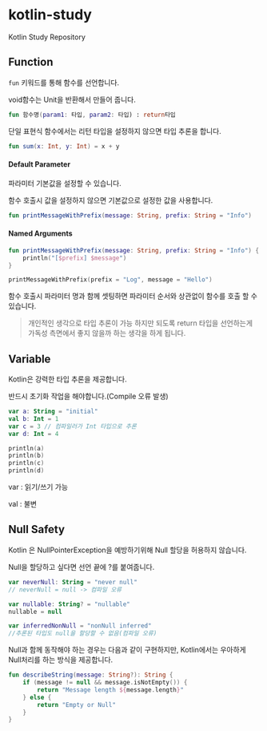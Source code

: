 # kotlin-study
Kotlin Study Repository

## Function

`fun` 키워드를 통해 함수를 선언합니다.

void함수는 Unit을 반환해서 만들어 줍니다.

```kotlin
fun 함수명(param1: 타입, param2: 타입) : return타입
```

단일 표현식 함수에서는 리턴 타입을 설정하지 않으면 타입 추론을 합니다.

```kotlin
fun sum(x: Int, y: Int) = x + y
```

#### Default Parameter

파라미터 기본값을 설정할 수 있습니다.

함수 호출시 값을 설정하지 않으면 기본값으로 설정한 값을 사용합니다.

```kotlin
fun printMessageWithPrefix(message: String, prefix: String = "Info")
```

#### Named Arguments

```kotlin
fun printMessageWithPrefix(message: String, prefix: String = "Info") {  // 2
    println("[$prefix] $message")
}

printMessageWithPrefix(prefix = "Log", message = "Hello") 
```

함수 호출시 파라미터 명과 함께 셋팅하면 파라미터 순서와 상관없이 함수를 호출 할 수 있습니다.

> 개인적인 생각으로 타입 추론이 가능 하지만 되도록 return 타입을 선언하는게 가독성 측면에서 좋지 않을까 하는 생각을 하게 됩니다.

## Variable

Kotlin은 강력한 타입 추론을 제공합니다. 

반드시 초기화 작업을 해야합니다.(Compile 오류 발생)

```kotlin
var a: String = "initial"
val b: Int = 1
var c = 3 // 컴파일러가 Int 타입으로 추론
var d: Int = 4

println(a)
println(b)
println(c)
println(d)
```

var : 읽기/쓰기 가능

val : 불변

## Null Safety

Kotlin 은 NullPointerException을 예방하기위해 Null 할당을 허용하지 않습니다.

Null을 할당하고 싶다면 선언 끝에 ?를 붙여줍니다.

```kotlin
var neverNull: String = "never null"
// neverNull = null -> 컴파일 오류

var nullable: String? = "nullable"
nullable = null

var inferredNonNull = "nonNull inferred"
//추론된 타입도 null을 할당할 수 없음(컴파일 오류)
```

Null과 함께 동작해야 하는 경우는 다음과 같이 구현하지만, Kotlin에서는 우아하게 Null처리를 하는 방식을 제공합니다.

```kotlin
fun describeString(message: String?): String {
    if (message != null && message.isNotEmpty()) {
        return "Message length ${message.length}"
    } else {
        return "Empty or Null"
    }
}
```

